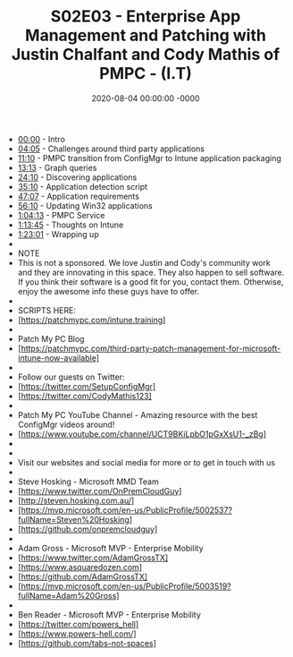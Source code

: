 ﻿---
layout: post
title: "S02E03 - Enterprise App Management and Patching with Justin Chalfant and Cody Mathis of PMPC - (I.T)"
date: 2020-08-04 00:00:00 -0000
categories:
---

 * [00:00](https://www.youtube.com/watch?v=wPvUwDcpAUA&t=0s) -  Intro
 * [04:05](https://www.youtube.com/watch?v=wPvUwDcpAUA&t=245s) - Challenges around third party applications 
 * [11:10](https://www.youtube.com/watch?v=wPvUwDcpAUA&t=670s) - PMPC transition from ConfigMgr to Intune application packaging 
 * [13:13](https://www.youtube.com/watch?v=wPvUwDcpAUA&t=793s) - Graph queries 
 * [24:10](https://www.youtube.com/watch?v=wPvUwDcpAUA&t=1450s) - Discovering applications
 * [35:10](https://www.youtube.com/watch?v=wPvUwDcpAUA&t=2110s) - Application detection script
 * [47:07](https://www.youtube.com/watch?v=wPvUwDcpAUA&t=2827s) - Application requirements
 * [56:10](https://www.youtube.com/watch?v=wPvUwDcpAUA&t=3370s) - Updating Win32 applications
 * [1:04:13](https://www.youtube.com/watch?v=wPvUwDcpAUA&t=313s) - PMPC Service
 * [1:13:45](https://www.youtube.com/watch?v=wPvUwDcpAUA&t=885s) - Thoughts on Intune
 * [1:23:01](https://www.youtube.com/watch?v=wPvUwDcpAUA&t=1441s) - Wrapping up
 * 
 * NOTE
 * This is not a sponsored. We love Justin and Cody's community work and they are innovating in this space. They also happen to sell software. If you think their software is a good fit for you, contact them. Otherwise, enjoy the awesome info these guys have to offer.
 * 
 * SCRIPTS HERE:
 * [https://patchmypc.com/intune.training]
 * 
 * Patch My PC Blog
 * [https://patchmypc.com/third-party-patch-management-for-microsoft-intune-now-available]
 * 
 * Follow our guests on Twitter:
 * [https://twitter.com/SetupConfigMgr]
 * [https://twitter.com/CodyMathis123]
 * 
 * Patch My PC YouTube Channel - Amazing resource with the best ConfigMgr videos around!
 * [https://www.youtube.com/channel/UCT9BKiLpbO1pGxXsU1-_zBg]
 * 
 * 
 * Visit our websites and social media for more or to get in touch with us
 * 
 * Steve Hosking - Microsoft MMD Team
 * [https://www.twitter.com/OnPremCloudGuy]
 * [http://steven.hosking.com.au/]
 * [https://mvp.microsoft.com/en-us/PublicProfile/5002537?fullName=Steven%20Hosking]
 * [https://github.com/onpremcloudguy]
 * 
 * Adam Gross - Microsoft MVP - Enterprise Mobility
 * [https://www.twitter.com/AdamGrossTX]
 * [https://www.asquaredozen.com]
 * [https://github.com/AdamGrossTX]
 * [https://mvp.microsoft.com/en-us/PublicProfile/5003519?fullName=Adam%20Gross]
 * 
 * Ben Reader - Microsoft MVP - Enterprise Mobility
 * [https://twitter.com/powers_hell]
 * [https://www.powers-hell.com/]
 * [https://github.com/tabs-not-spaces]
